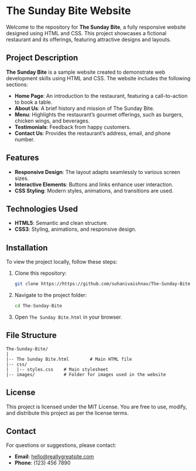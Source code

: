 # The Sunday Bite Website

Welcome to the repository for **The Sunday Bite**, a fully responsive website designed using HTML and CSS. This project showcases a fictional restaurant and its offerings, featuring attractive designs and layouts.

## Project Description

**The Sunday Bite** is a sample website created to demonstrate web development skills using HTML and CSS. The website includes the following sections:

- **Home Page**: An introduction to the restaurant, featuring a call-to-action to book a table.
- **About Us**: A brief history and mission of The Sunday Bite.
- **Menu**: Highlights the restaurant’s gourmet offerings, such as burgers, chicken wings, and beverages.
- **Testimonials**: Feedback from happy customers.
- **Contact Us**: Provides the restaurant’s address, email, and phone number.

## Features

- **Responsive Design**: The layout adapts seamlessly to various screen sizes.
- **Interactive Elements**: Buttons and links enhance user interaction.
- **CSS Styling**: Modern styles, animations, and transitions are used.

## Technologies Used

- **HTML5**: Semantic and clean structure.
- **CSS3**: Styling, animations, and responsive design.

## Installation

To view the project locally, follow these steps:

1. Clone this repository:
   ```bash
   git clone https://https://github.com/suhanivaishnav/The-Sunday-Bite
   ```
2. Navigate to the project folder:
   ```bash
   cd The-Sunday-Bite
   ```
3. Open `The Sunday Bite.html` in your browser.

## File Structure

```
The-Sunday-Bite/
|
|-- The Sunday Bite.html        # Main HTML file
|-- css/
|   |-- styles.css    # Main stylesheet
|-- images/           # Folder for images used in the website
```

## License

This project is licensed under the MIT License. You are free to use, modify, and distribute this project as per the license terms.

## Contact

For questions or suggestions, please contact:

- **Email**: hello@reallygreatsite.com
- **Phone**: (123) 456 7890

